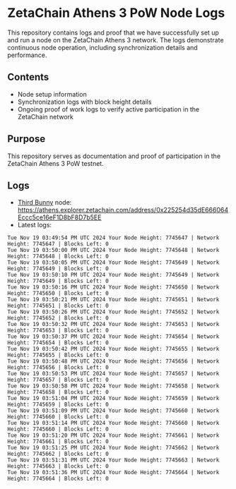 # ZetaChain Athens 3 PoW Node Logs
This repository contains logs and proof that we have successfully set up and run a node on the ZetaChain Athens 3 network. The logs demonstrate continuous node operation, including synchronization details and performance.

## Contents
- Node setup information
- Synchronization logs with block height details
- Ongoing proof of work logs to verify active participation in the ZetaChain network

## Purpose
This repository serves as documentation and proof of participation in the ZetaChain Athens 3 PoW testnet.

## Logs

- [Third Bunny](https://thirdbunny.xyz/) node: https://athens.explorer.zetachain.com/address/0x225254d35dE666064Eccc5ce16eF1D8bF8D7b5EE
- Latest logs:
```
Tue Nov 19 03:49:54 PM UTC 2024 Your Node Height: 7745647 | Network Height: 7745647 | Blocks Left: 0
Tue Nov 19 03:50:00 PM UTC 2024 Your Node Height: 7745648 | Network Height: 7745648 | Blocks Left: 0
Tue Nov 19 03:50:05 PM UTC 2024 Your Node Height: 7745649 | Network Height: 7745649 | Blocks Left: 0
Tue Nov 19 03:50:10 PM UTC 2024 Your Node Height: 7745649 | Network Height: 7745649 | Blocks Left: 0
Tue Nov 19 03:50:16 PM UTC 2024 Your Node Height: 7745650 | Network Height: 7745650 | Blocks Left: 0
Tue Nov 19 03:50:21 PM UTC 2024 Your Node Height: 7745651 | Network Height: 7745651 | Blocks Left: 0
Tue Nov 19 03:50:26 PM UTC 2024 Your Node Height: 7745652 | Network Height: 7745652 | Blocks Left: 0
Tue Nov 19 03:50:32 PM UTC 2024 Your Node Height: 7745653 | Network Height: 7745653 | Blocks Left: 0
Tue Nov 19 03:50:37 PM UTC 2024 Your Node Height: 7745654 | Network Height: 7745654 | Blocks Left: 0
Tue Nov 19 03:50:42 PM UTC 2024 Your Node Height: 7745655 | Network Height: 7745655 | Blocks Left: 0
Tue Nov 19 03:50:48 PM UTC 2024 Your Node Height: 7745656 | Network Height: 7745656 | Blocks Left: 0
Tue Nov 19 03:50:53 PM UTC 2024 Your Node Height: 7745657 | Network Height: 7745657 | Blocks Left: 0
Tue Nov 19 03:50:58 PM UTC 2024 Your Node Height: 7745658 | Network Height: 7745658 | Blocks Left: 0
Tue Nov 19 03:51:04 PM UTC 2024 Your Node Height: 7745659 | Network Height: 7745659 | Blocks Left: 0
Tue Nov 19 03:51:09 PM UTC 2024 Your Node Height: 7745660 | Network Height: 7745660 | Blocks Left: 0
Tue Nov 19 03:51:14 PM UTC 2024 Your Node Height: 7745660 | Network Height: 7745660 | Blocks Left: 0
Tue Nov 19 03:51:20 PM UTC 2024 Your Node Height: 7745661 | Network Height: 7745661 | Blocks Left: 0
Tue Nov 19 03:51:25 PM UTC 2024 Your Node Height: 7745662 | Network Height: 7745662 | Blocks Left: 0
Tue Nov 19 03:51:31 PM UTC 2024 Your Node Height: 7745663 | Network Height: 7745663 | Blocks Left: 0
Tue Nov 19 03:51:36 PM UTC 2024 Your Node Height: 7745664 | Network Height: 7745664 | Blocks Left: 0
```
